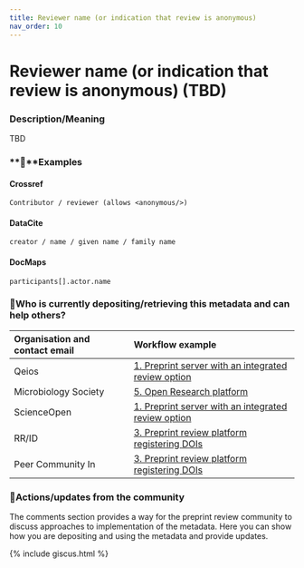 ```yaml
---
title: Reviewer name (or indication that review is anonymous)
nav_order: 10
---
```


# Reviewer name (or indication that review is anonymous) (TBD)

### Description/Meaning

TBD

### **🤖**Examples

#### Crossref

```
Contributor / reviewer (allows <anonymous/>)
```

#### DataCite

```
creator / name / given name / family name
```

#### DocMaps

```
participants[].actor.name
```

### 🙏Who is currently depositing/retrieving this metadata and can help others? 

| Organisation and contact email | Workflow example |
| :---- | :---- |
| Qeios | [1\. Preprint server with an integrated review option](https://osf.io/preprints/metaarxiv/yu4sm_v1) |
| Microbiology Society | [5\. Open Research platform](https://osf.io/preprints/metaarxiv/yu4sm_v1) |
| ScienceOpen | [1\. Preprint server with an integrated review option](https://osf.io/preprints/metaarxiv/yu4sm_v1) |
| RR/ID | [3\. Preprint review platform registering DOIs](https://osf.io/preprints/metaarxiv/yu4sm_v1) |
| Peer Community In | [3\. Preprint review platform registering DOIs](https://osf.io/preprints/metaarxiv/yu4sm_v1) |

### 💪Actions/updates from the community 

The comments section provides a way for the preprint review community to discuss approaches to implementation of the metadata. Here you can show how you are depositing and using the metadata and provide updates.

{% include giscus.html %} 